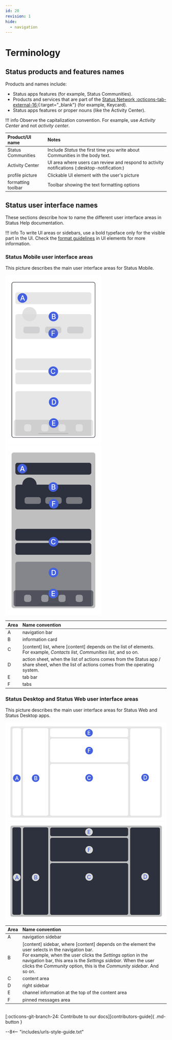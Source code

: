```yaml
---
id: 20
revision: 1
hide:
  - navigation
---
```


# Terminology

## Status products and features names

Products and names include:

- Status apps features (for example, Status Communities).
- Products and services that are part of the [Status Network :octicons-tab-external-16:](https://statusnetwork.com/){:target="_blank"} (for example, Keycard).
- Status apps features or proper nouns (like the Activity Center).

!!! info
    Observe the capitalization convention. For example, use *Activity Center* and not *activity center*.

| Product/UI name | Notes |
|:---|:---|
| Status Communities | Include *Status* the first time you write about Communities in the body text. |
| Activity Center | UI area where users can review and respond to activity notifications (:desktop-notification:) |
| profile picture | Clickable UI element with the user's picture |
| formatting toolbar | Toolbar showing the text formatting options |

## Status user interface names

These sections describe how to name the different user interface areas in Status Help documentation.

!!! info
    To write UI areas or sidebars, use a bold typeface only for the visible part in the UI. Check the [format guidelines](./style-conventions.md#format-guidelines) in UI elements for more information.

### Status Mobile user interface areas

This picture describes the main user interface areas for Status Mobile.

![Description of the main user interface areas in the mobile app](./terminology/20-0-1-light.png#only-light)
![Description of the main user interface areas in the mobile app](./terminology/20-0-1-dark.png#only-dark)

| Area | Name convention |
|:---|:---|
| A | navigation bar |
| B | information card |
| C | [content] list, where [content] depends on the list of elements.</br>For example, *Contacts list*, *Communities list*, and so on. |
| D | action sheet, when the list of actions comes from the Status app / share sheet, when the list of actions comes from the operating system. |
| E | tab bar |
| F | tabs |

### Status Desktop and Status Web user interface areas

This picture describes the main user interface areas for Status Web and Status Desktop apps.

![Description of the main user interface areas in the desktop and web apps](./terminology/12-6-2-light.png#only-light)
![Description of the main user interface areas in the desktop and web apps](./terminology/12-6-2-dark.png#only-dark)

| Area | Name convention |
|:---|:---|
| A | navigation sidebar |
| B | [content] sidebar, where [content] depends on the element the user selects in the navigation bar.</br>For example, when the user clicks the *Settings* option in the navigation bar, this area is the *Settings sidebar*. When the user clicks the *Community* option, this is the *Community sidebar*. And so on. |
| C | content area |
| D | right sidebar |
| E | channel information at the top of the content area |
| F | pinned messages area |

<!--
## Icon names

| Platform | Name       | Icon                 |
|:---------|:-----------|:---------------------|
| desktop  | edit       | :desktop-edit-2:     |
| desktop  | group chat | :desktop-group-chat: |
| desktop  | wallet     | :desktop-wallet:     |
| mobile   | edit       | :mobile-edit:        |
| mobile   | delete     | :mobile-delete:      |
| mobile   | send       | :mobile-send:        |
| web      | members    | :web-members:        |
-->

<br>[:octicons-git-branch-24: Contribute to our docs][contributors-guide]{ .md-button }</br>

--8<-- "includes/urls-style-guide.txt"
